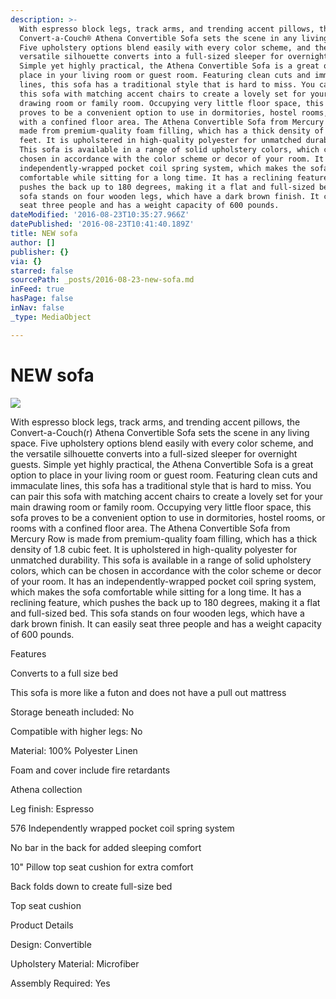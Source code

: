 ```yaml
---
description: >-
  With espresso block legs, track arms, and trending accent pillows, the
  Convert-a-Couch® Athena Convertible Sofa sets the scene in any living space.
  Five upholstery options blend easily with every color scheme, and the
  versatile silhouette converts into a full-sized sleeper for overnight guests.
  Simple yet highly practical, the Athena Convertible Sofa is a great option to
  place in your living room or guest room. Featuring clean cuts and immaculate
  lines, this sofa has a traditional style that is hard to miss. You can pair
  this sofa with matching accent chairs to create a lovely set for your main
  drawing room or family room. Occupying very little floor space, this sofa
  proves to be a convenient option to use in dormitories, hostel rooms, or rooms
  with a confined floor area. The Athena Convertible Sofa from Mercury Row is
  made from premium-quality foam filling, which has a thick density of 1.8 cubic
  feet. It is upholstered in high-quality polyester for unmatched durability.
  This sofa is available in a range of solid upholstery colors, which can be
  chosen in accordance with the color scheme or decor of your room. It has an
  independently-wrapped pocket coil spring system, which makes the sofa
  comfortable while sitting for a long time. It has a reclining feature, which
  pushes the back up to 180 degrees, making it a flat and full-sized bed. This
  sofa stands on four wooden legs, which have a dark brown finish. It can easily
  seat three people and has a weight capacity of 600 pounds.
dateModified: '2016-08-23T10:35:27.966Z'
datePublished: '2016-08-23T10:41:40.189Z'
title: NEW sofa
author: []
publisher: {}
via: {}
starred: false
sourcePath: _posts/2016-08-23-new-sofa.md
inFeed: true
hasPage: false
inNav: false
_type: MediaObject

---
```

# NEW sofa
![](https://the-grid-user-content.s3-us-west-2.amazonaws.com/042a3242-7b08-473a-9f99-1da7d0f00434.jpg)

With espresso block legs, track arms, and trending accent pillows, the Convert-a-Couch(r) Athena Convertible Sofa sets the scene in any living space. Five upholstery options blend easily with every color scheme, and the versatile silhouette converts into a full-sized sleeper for overnight guests. Simple yet highly practical, the Athena Convertible Sofa is a great option to place in your living room or guest room. Featuring clean cuts and immaculate lines, this sofa has a traditional style that is hard to miss. You can pair this sofa with matching accent chairs to create a lovely set for your main drawing room or family room. Occupying very little floor space, this sofa proves to be a convenient option to use in dormitories, hostel rooms, or rooms with a confined floor area. The Athena Convertible Sofa from Mercury Row is made from premium-quality foam filling, which has a thick density of 1.8 cubic feet. It is upholstered in high-quality polyester for unmatched durability. This sofa is available in a range of solid upholstery colors, which can be chosen in accordance with the color scheme or decor of your room. It has an independently-wrapped pocket coil spring system, which makes the sofa comfortable while sitting for a long time. It has a reclining feature, which pushes the back up to 180 degrees, making it a flat and full-sized bed. This sofa stands on four wooden legs, which have a dark brown finish. It can easily seat three people and has a weight capacity of 600 pounds.

Features

Converts to a full size bed

This sofa is more like a futon and does not have a pull out mattress

Storage beneath included: No

Compatible with higher legs: No

Material: 100% Polyester Linen

Foam and cover include fire retardants

Athena collection

Leg finish: Espresso

576 Independently wrapped pocket coil spring system

No bar in the back for added sleeping comfort

10" Pillow top seat cushion for extra comfort

Back folds down to create full-size bed

Top seat cushion

Product Details

Design: Convertible

Upholstery Material: Microfiber

Assembly Required: Yes